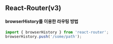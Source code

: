 ## React-Router(v3)

#### browserHistory를 이용한 라우팅 방법
```js
import { browserHistory } from 'react-router';
browserHistory.push('/some/path');
```
